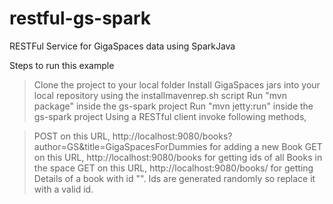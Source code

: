 restful-gs-spark
================

RESTFul Service for GigaSpaces data using SparkJava

Steps to run this example
> Clone the project to your local folder
> Install GigaSpaces jars into your local repository using the installmavenrep.sh script
> Run "mvn package" inside the gs-spark project
> Run "mvn jetty:run" inside the gs-spark project
Using a RESTful client invoke following methods,

> POST on this URL, http://localhost:9080/books?author=GS&title=GigaSpacesForDummies for adding a new Book
> GET on this URL, http://localhost:9080/books for getting ids of all Books in the space
> GET on this URL, http://localhost:9080/books/<id1> for getting Details of a book with id "<id1>". Ids are generated randomly so replace it with a valid id.


